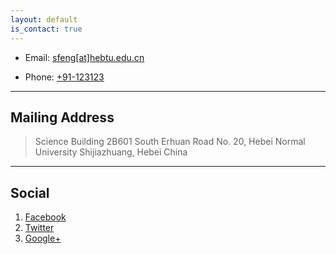 ```yaml
---
layout: default
is_contact: true
---
```


* Email: [sfeng[at]hebtu.edu.cn](mailto:sfeng[at]hebtu.edu.cn)

* Phone: [+91-123123](tel:+86-(0311)80787368)

---

## Mailing Address
> Science Building 2B601
> South Erhuan Road No. 20, Hebei Normal University
> Shijiazhuang, Hebei
> China

---

## Social

1. [Facebook](#)
2. [Twitter](#)
3. [Google+](#)

